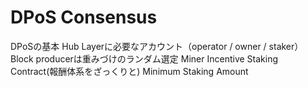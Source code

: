 # DPoS Consensus

DPoSの基本
Hub Layerに必要なアカウント（operator / owner / staker）
Block producerは重みづけのランダム選定
Miner Incentive
Staking Contract(報酬体系をざっくりと)
Minimum Staking Amount